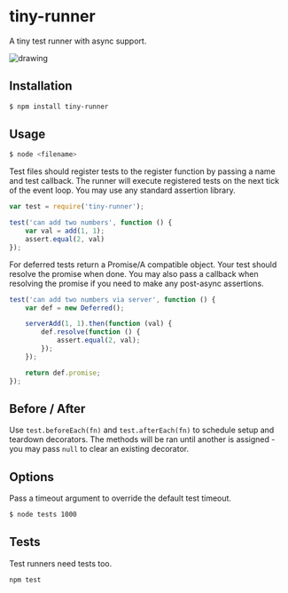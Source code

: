 # tiny-runner

A tiny test runner with async support.

![drawing](https://raw.github.com/st3redstripe/tiny-runner/assets/screen.png)

## Installation

```bash
$ npm install tiny-runner
```

## Usage

```bash
$ node <filename>
```

Test files should register tests to the register function by passing a name and test callback. The runner will execute registered tests on the next tick of the event loop. You may use any standard assertion library.

```js
var test = require('tiny-runner');

test('can add two numbers', function () {
	var val = add(1, 1);
	assert.equal(2, val)
});
```

For deferred tests return a Promise/A compatible object. Your test should resolve the promise when done. You may also pass a callback when resolving the promise if you need to make any post-async assertions.

```js
test('can add two numbers via server', function () {
	var def = new Deferred();

	serverAdd(1, 1).then(function (val) {
		def.resolve(function () {
			assert.equal(2, val);	
		});
	});

	return def.promise;
});
```

## Before / After

Use `test.beforeEach(fn)` and `test.afterEach(fn)` to schedule setup and teardown decorators. The methods will be ran until another is assigned - you may pass `null` to clear an existing decorator.

## Options

Pass a timeout argument to override the default test timeout.

```bash
$ node tests 1000
```

## Tests

Test runners need tests too.

```bash
npm test
```